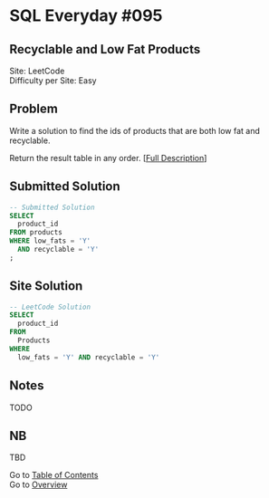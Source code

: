 # SQL Everyday \#095

## Recyclable and Low Fat Products

Site: LeetCode\
Difficulty per Site: Easy

## Problem

Write a solution to find the ids of products that are both low fat and recyclable.

Return the result table in any order. [[Full Description](https://leetcode.com/problems/recyclable-and-low-fat-products/description/)]

## Submitted Solution

```sql
-- Submitted Solution
SELECT 
  product_id 
FROM products 
WHERE low_fats = 'Y'
  AND recyclable = 'Y'
;
```

## Site Solution

```sql
-- LeetCode Solution 
SELECT
  product_id
FROM
  Products
WHERE
  low_fats = 'Y' AND recyclable = 'Y'
```

## Notes

TODO

## NB

TBD

Go to [Table of Contents](/README.md#contents)\
Go to [Overview](/README.md)
